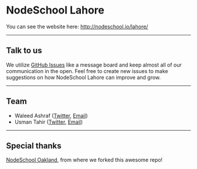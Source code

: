 # NodeSchool Lahore

You can see the website here: http://nodeschool.io/lahore/

-----

## Talk to us

We utilize [GitHub Issues](https://github.com/nodeschool/lahore/issues) like a message board and keep almost all of our communication in the open. Feel free to create new issues to make suggestions on how NodeSchool Lahore can improve and grow.

-----

## Team

  - Waleed Ashraf ([Twitter](https://twitter.com/waleedashraf01/), [Email](mailto:hy@waleedashraf.me))
  - Usman Tahir ([Twitter](https://twitter.com/usman_tahirr/), [Email](mailto:ch.usman.tahir@gmail.com))

-----

## Special thanks

[NodeSchool Oakland](http://nodeschool.io/oakland/), from where we forked this awesome repo!
